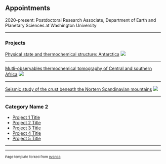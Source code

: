 ## Appointments

2020-present: Postdoctoral Research Associate, Department of Earth and Planetary Sciences at Washington University

---

### Projects

[Physical state and thermochemical structure: Antarctica](/sample_page)
<img src="images/dummy_thumbnail.jpg?raw=true"/>

---
[Mutli-observables thermochemical tomography of Central and southern Africa](/pdf/sample_presentation.pdf)
<img src="images/dummy_thumbnail.jpg?raw=true"/>

---
[Seismic study of the crust beneath the Nortern Scandinavian mountains](http://example.com/)
<img src="images/dummy_thumbnail.jpg?raw=true"/>

---

### Category Name 2

- [Project 1 Title](http://example.com/)
- [Project 2 Title](http://example.com/)
- [Project 3 Title](http://example.com/)
- [Project 4 Title](http://example.com/)
- [Project 5 Title](http://example.com/)

---




---
<p style="font-size:11px">Page template forked from <a href="https://github.com/evanca/quick-portfolio">evanca</a></p>
<!-- Remove above link if you don't want to attibute -->
